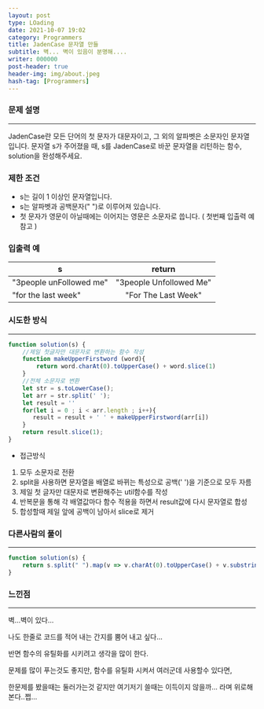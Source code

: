 ```yaml
---
layout: post
type: LOading
date: 2021-10-07 19:02
category: Programmers
title: JadenCase 문자열 만들
subtitle: 벽... 벽이 있음이 분명해....
writer: 000000
post-header: true
header-img: img/about.jpeg
hash-tag: [Programmers]
---
```


### 문제 설명

------

JadenCase란 모든 단어의 첫 문자가 대문자이고, 그 외의 알파벳은 소문자인 문자열입니다. 문자열 s가 주어졌을 때, s를 JadenCase로 바꾼 문자열을 리턴하는 함수, solution을 완성해주세요.

### 제한 조건

- s는 길이 1 이상인 문자열입니다.
- s는 알파벳과 공백문자(" ")로 이루어져 있습니다.
- 첫 문자가 영문이 아닐때에는 이어지는 영문은 소문자로 씁니다. ( 첫번째 입출력 예 참고 )

### 입출력 예

| s                       |         return          |
| ----------------------- | :---------------------: |
| "3people unFollowed me" | "3people Unfollowed Me" |
| "for the last week"     |   "For The Last Week"   |

### 

### 시도한 방식

------

```jsx
function solution(s) {
    //제일 첫글자만 대문자로 변환하는 함수 작성
    function makeUpperFirstword (word){
        return word.charAt(0).toUpperCase() + word.slice(1)
    }
    //전체 소문자로 변환
    let str = s.toLowerCase();
    let arr = str.split(' ');
    let result = ''
    for(let i = 0 ; i < arr.length ; i++){
       result = result + ' ' + makeUpperFirstword(arr[i])
    }
    return result.slice(1);
}
```

- 접근방식

1. 모두 소문자로 전환
2. split을 사용하면 문자열을 배열로 바뀌는 특성으로 공백(' ')을 기준으로 모두 자름
3. 제일 첫 글자만 대문자로 변환해주는 util함수를 작성
4. 반복문을 통해 각 배열값마다 함수 적용을 하면서 result값에 다시 문자열로 합성
5. 합성할때 제일 앞에 공백이 남아서 slice로 제거

### 다른사람의 풀이

------

```jsx
function solution(s) {
    return s.split(" ").map(v => v.charAt(0).toUpperCase() + v.substring(1).toLowerCase()).join(" ");
}
```

### 느낀점

------

벽...벽이 있다...

나도 한줄로 코드를 적어 내는 간지를 뿜어 내고 싶다...

반면 함수의 유틸화를 시키려고 생각을 많이 한다.

문제를 많이 푸는것도 좋지만, 함수를 유틸화 시켜서 여러군데 사용할수 있다면,

한문제를 봤을때는 둘러가는것 같지만 여기저기 쓸때는 이득이지 않을까... 라며 위로해본다..쩝...